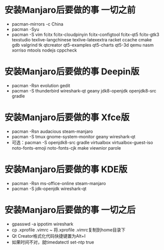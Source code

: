 # 安装Manjaro后要做的事 一切之前
* pacman-mirrors -c China
* pacman -Syu
* pacman -S vim fcitx fcitx-cloudpinyin fcitx-configtool fcitx-qt5 fcitx-gtk3 texstudio texlive-langchinese texlive-latexextra racket ccache cmake gdb valgrind tk qtcreator qt5-examples qt5-charts qt5-3d qemu nasm xorriso mtools nodejs cppcheck
# 安装Manjaro后要做的事 Deepin版
* pacman -Rsn evolution gedit
* pacman -S thunderbird wireshark-qt geany jdk8-openjdk openjdk8-src gradle
# 安装Manjaro后要做的事 Xfce版
* pacman -Rsn audacious steam-manjaro
* pacman -S tmux gnome-system-monitor geany wireshark-qt
* 可选：pacman -S openjdk8-src gradle virtualbox virtualbox-guest-iso noto-fonts-emoji noto-fonts-cjk make viewnior parole
# 安装Manjaro后要做的事 KDE版
* pacman -Rsn ms-office-online steam-manjaro
* pacman -S jdk-openjdk wireshark-qt
# 安装Manjaro后要做的事 一切之后
* gpasswd -a ippotim wireshark
* cp .xprofile .vimrc ~ 将.xprofile .vimrc复制到home目录下
* Qt Creator格式化代码快捷键置为Alt+I
* 如果时间不对，就timedatectl set-ntp true
